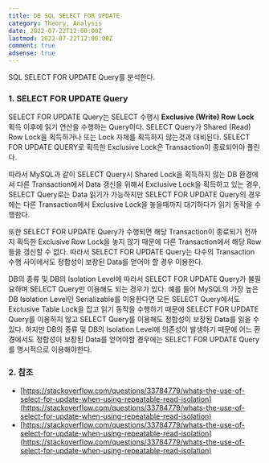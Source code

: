 ```yaml
---
title: DB SQL SELECT FOR UPDATE
category: Theory, Analysis
date: 2022-07-22T12:00:00Z
lastmod: 2022-07-22T12:00:00Z
comment: true
adsense: true
---
```


SQL SELECT FOR UPDATE Query를 분석한다.

### 1. SELECT FOR UPDATE Query

SELECT FOR UPDATE Query는 SELECT 수행시 **Exclusive (Write) Row Lock** 획득 이후에 읽기 연산을 수행하는 Query이다. SELECT Query가 Shared (Read) Row Lock을 획득하거나 또는 Lock 자체를 획득하지 않는것과 대비된다. SELECT FOR UPDATE QUERY로 획득한 Exclusive Lock은 Transaction이 종료되어야 풀린다.

따라서 MySQL과 같이 SELECT Query시 Shared Lock을 획득하지 않는 DB 환경에서 다른 Transaction에서 Data 갱신을 위해서 Exclusive Lock을 획득하고 있는 경우, SELECT Query로는 Data 읽기가 가능하지만 SELECT FOR UPDATE Query의 경우에는 다른 Transaction에서 Exclusive Lock을 놓을때까지 대기하다가 읽기 동작을 수행한다. 

또한 SELECT FOR UPDATE Query가 수행되면 해당 Transaction이 종료되기 전까지 획득한 Exclusive Row Lock을 놓지 않기 때문에 다른 Transaction에서 해당 Row들을 갱신할 수 없다. 따라서 SELECT FOR UPDATE Query는 다수의 Transaction 수행 사이에서도 정합성이 보장된 Data를 얻어야 할 경우 이용한다.

DB의 종류 및 DB의 Isolation Level에 따라서 SELECT FOR UPDATE Query가 불필요하며 SELECT Query만 이용해도 되는 경우가 있다. 예를 들어 MySQL의 가장 높은 DB Isolation Level인 Serializable를 이용한다면 모든 SELECT Query에서도 Exclusive Table Lock을 잡고 읽기 동작을 수행하기 때문에 SELECT FOR UPDATE Query를 이용하지 않고 SELECT Query를 이용해도 정합성이 보장된 Data를 읽을 수 있다. 하지만 DB의 종류 및 DB의 Isolation Level에 의존성이 발생하기 때문에 어느 환경에서도 정합성이 보장된 Data를 얻어야할 경우에는 SELECT FOR UPDATE Query를 명시적으로 이용해야한다.

### 2. 참조

* [https://stackoverflow.com/questions/33784779/whats-the-use-of-select-for-update-when-using-repeatable-read-isolation](https://stackoverflow.com/questions/33784779/whats-the-use-of-select-for-update-when-using-repeatable-read-isolation)
* [https://stackoverflow.com/questions/33784779/whats-the-use-of-select-for-update-when-using-repeatable-read-isolation](https://stackoverflow.com/questions/33784779/whats-the-use-of-select-for-update-when-using-repeatable-read-isolation)